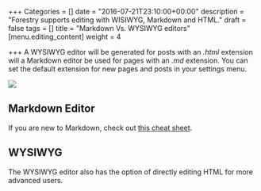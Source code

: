 +++
Categories = []
date = "2016-07-21T23:10:00+00:00"
description = "Forestry supports editing with WISIWYG, Markdown and HTML."
draft = false
tags = []
title = "Markdown Vs. WYSIWYG editors"
[menu.editing_content]
weight = 4

+++
A WYSIWYG editor will be generated for posts with an *.html* extension will a Markdown editor be used for pages with an *.md* extension.  You can set the default extension for new pages and posts in your settings menu.

![](/docs/forestryio/images/Forestry-wysiwyg-markdown-editor-1.png)


## Markdown Editor

If you are new to Markdown, check out  [this cheat sheet](https://github.com/adam-p/markdown-here/wiki/Markdown-Cheatsheet). 


## WYSIWYG

The WYSIWYG editor also has the option of directly editing HTML for more advanced users.